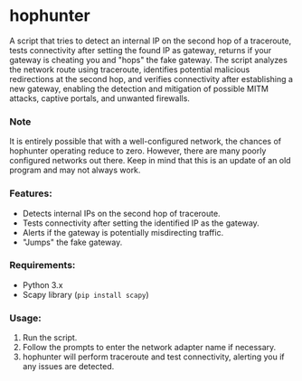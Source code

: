# hophunter
A script that tries to detect an internal IP on the second hop of a traceroute, tests connectivity after setting the found IP as gateway, returns if your gateway is cheating you and "hops" the fake gateway. The script analyzes the network route using traceroute, identifies potential malicious redirections at the second hop, and verifies connectivity after establishing a new gateway, enabling the detection and mitigation of possible MITM attacks, captive portals, and unwanted firewalls.

### Note

It is entirely possible that with a well-configured network, the chances of hophunter operating reduce to zero. However, there are many poorly configured networks out there. Keep in mind that this is an update of an old program and may not always work.

### Features:
- Detects internal IPs on the second hop of traceroute.
- Tests connectivity after setting the identified IP as the gateway.
- Alerts if the gateway is potentially misdirecting traffic.
- "Jumps" the fake gateway.

### Requirements:
- Python 3.x
- Scapy library (`pip install scapy`)

### Usage:
1. Run the script.
2. Follow the prompts to enter the network adapter name if necessary.
3. hophunter will perform traceroute and test connectivity, alerting you if any issues are detected.

